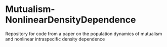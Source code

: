 # Mutualism-NonlinearDensityDependence
Repository for code from a paper on the population dynamics of mutualism and nonlinear intraspecific density dependence
